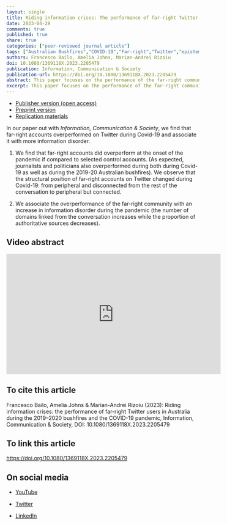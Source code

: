 ```yaml
---
layout: single
title: Riding information crises: The performance of far-right Twitter users in Australia during the 2019–2020 bushfires and the COVID-19 pandemic
date: 2023-04-29
comments: true
published: true
share: true
categories: ["peer-reviewed journal article"]
tags: ["Australian Bushfires","COVID-19","Far-right","Twitter","epistemic crisis","information crisis"]
authors: Francesco Bailo, Amelia Johns, Marian-Andrei Rizoiu
doi: 10.1080/1369118X.2023.2205479
publication: Information, Communication & Society
publication-url: https://doi.org/10.1080/1369118X.2023.2205479
abstract: This paper focuses on the performance of the far-right community in the Australian Twittersphere during two information crises: the 2019–2020 Australian bushfires and the early months of the 2020 COVID-19 pandemic. Using a mixed method approach to analysing the performance of far-right accounts active in both crises and using an information disorder index to estimate the quality of information being shared on Twitter during the two events, we found that far-right accounts moved from the periphery of these disaster-driven conversations during the Australian bushfires to assume a more central location during the COVID-19 pandemic. We argue that an increase in information disorder and overperformance of far-right accounts during COVID-19 is suggestive of an association between the two, which warrants further investigation.
excerpt: This paper focuses on the performance of the far-right community in the Australian Twittersphere during two information crises: the 2019–2020 Australian bushfires and the early months of the 2020 COVID-19 pandemic.
---
```


* [Publisher version (open access)](https://doi.org/10.1080/1369118X.2023.2205479) 
* [Preprint version](https://ssrn.com/abstract=4424096) 
* [Replication materials](https://doi.org/10.7910/DVN/QN1LUZ)

In our paper out with *Information, Communication & Society*, we find that far-right accounts overperformed on Twitter during Covid-19 and associate it with more information disorder.

1. We find that far-right accounts did overperform at the onset of the pandemic if compared to selected control accounts. (As expected, journalists and politicians also overperformed during both during Covid-19 as well as during the 2019-20 Australian bushfires). We observe that the structural position of far-right accounts on Twitter changed during Covid-19: from peripheral and disconnected from the rest of the conversation to peripheral but connected.

2. We associate the overperformance of the far-right community with an increase in information disorder during the pandemic (the number of domains linked from the conversation increases while the proportion of authoritative sources decreases).

## Video abstract

<iframe width="560" height="315"
src="https://www.youtube.com/embed/XxOh8UOKgmQ" title="YouTube video
player" frameborder="0" allow="accelerometer; autoplay;
clipboard-write; encrypted-media; gyroscope; picture-in-picture;
web-share" allowfullscreen></iframe>

## To cite this article

Francesco Bailo, Amelia Johns &
Marian-Andrei Rizoiu (2023): Riding information crises: the
performance of far-right Twitter users in Australia during the
2019–2020 bushfires and the COVID-19 pandemic, Information,
Communication & Society, DOI: 10.1080/1369118X.2023.2205479 

## To link this article

https://doi.org/10.1080/1369118X.2023.2205479

## On social media 

* [YouTube](/2023/05/08/youtube-riding-informaton-crisis/)

* [Twitter](/2023/05/01/twitter-riding-informaton-crisis/)

* [LinkedIn](/2023/05/01/linkedin-riding-informaton-crisis/)

